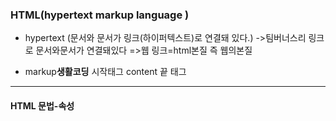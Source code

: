 ### HTML(hypertext markup language )

-	hypertext (문서와 문서가 링크(하이퍼텍스트)로 연결돼 있다.) ->팀버너스리 링크로 문서와문서가 연결돼있다 =>웹 링크=html본질 즉 웹의본질

-	markup<strong>생활코딩</strong> 시작태그 content 끝 태그

---

#### HTML 문법-속성
